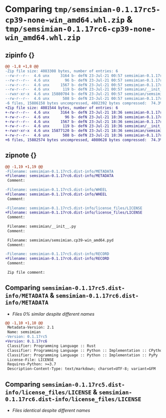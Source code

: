 # Comparing `tmp/semsimian-0.1.17rc5-cp39-none-win_amd64.whl.zip` & `tmp/semsimian-0.1.17rc6-cp39-none-win_amd64.whl.zip`

## zipinfo {}

```diff
@@ -1,8 +1,8 @@
-Zip file size: 4083308 bytes, number of entries: 6
--rw-r--r--  4.6 unx     3164 b- defN 23-Jul-21 00:57 semsimian-0.1.17rc5.dist-info/METADATA
--rw-r--r--  4.6 unx       96 b- defN 23-Jul-21 00:57 semsimian-0.1.17rc5.dist-info/WHEEL
--rw-r--r--  4.6 unx     1567 b- defN 23-Jul-21 00:57 semsimian-0.1.17rc5.dist-info/license_files/LICENSE
--rw-r--r--  4.6 unx      119 b- defN 23-Jul-21 00:57 semsimian/__init__.py
--rwxr-xr-x  4.6 unx 15880704 b- defN 23-Jul-21 00:57 semsimian/semsimian.cp39-win_amd64.pyd
--rw-r--r--  4.6 unx      508 b- defN 23-Jul-21 00:57 semsimian-0.1.17rc5.dist-info/RECORD
-6 files, 15886158 bytes uncompressed, 4082392 bytes compressed:  74.3%
+Zip file size: 4081544 bytes, number of entries: 6
+-rw-r--r--  4.6 unx     3164 b- defN 23-Jul-21 18:36 semsimian-0.1.17rc6.dist-info/METADATA
+-rw-r--r--  4.6 unx       96 b- defN 23-Jul-21 18:36 semsimian-0.1.17rc6.dist-info/WHEEL
+-rw-r--r--  4.6 unx     1567 b- defN 23-Jul-21 18:36 semsimian-0.1.17rc6.dist-info/license_files/LICENSE
+-rw-r--r--  4.6 unx      119 b- defN 23-Jul-21 18:36 semsimian/__init__.py
+-rwxr-xr-x  4.6 unx 15877120 b- defN 23-Jul-21 18:36 semsimian/semsimian.cp39-win_amd64.pyd
+-rw-r--r--  4.6 unx      508 b- defN 23-Jul-21 18:36 semsimian-0.1.17rc6.dist-info/RECORD
+6 files, 15882574 bytes uncompressed, 4080628 bytes compressed:  74.3%
```

## zipnote {}

```diff
@@ -1,19 +1,19 @@
-Filename: semsimian-0.1.17rc5.dist-info/METADATA
+Filename: semsimian-0.1.17rc6.dist-info/METADATA
 Comment: 
 
-Filename: semsimian-0.1.17rc5.dist-info/WHEEL
+Filename: semsimian-0.1.17rc6.dist-info/WHEEL
 Comment: 
 
-Filename: semsimian-0.1.17rc5.dist-info/license_files/LICENSE
+Filename: semsimian-0.1.17rc6.dist-info/license_files/LICENSE
 Comment: 
 
 Filename: semsimian/__init__.py
 Comment: 
 
 Filename: semsimian/semsimian.cp39-win_amd64.pyd
 Comment: 
 
-Filename: semsimian-0.1.17rc5.dist-info/RECORD
+Filename: semsimian-0.1.17rc6.dist-info/RECORD
 Comment: 
 
 Zip file comment:
```

## Comparing `semsimian-0.1.17rc5.dist-info/METADATA` & `semsimian-0.1.17rc6.dist-info/METADATA`

 * *Files 0% similar despite different names*

```diff
@@ -1,10 +1,10 @@
 Metadata-Version: 2.1
 Name: semsimian
-Version: 0.1.17rc5
+Version: 0.1.17rc6
 Classifier: Programming Language :: Rust
 Classifier: Programming Language :: Python :: Implementation :: CPython
 Classifier: Programming Language :: Python :: Implementation :: PyPy
 License-File: LICENSE
 Requires-Python: >=3.7
 Description-Content-Type: text/markdown; charset=UTF-8; variant=GFM
```

## Comparing `semsimian-0.1.17rc5.dist-info/license_files/LICENSE` & `semsimian-0.1.17rc6.dist-info/license_files/LICENSE`

 * *Files identical despite different names*

